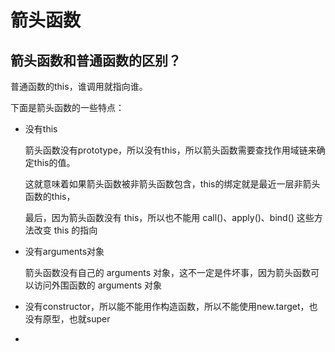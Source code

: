 # 箭头函数

## 箭头函数和普通函数的区别？

普通函数的this，谁调用就指向谁。

下面是箭头函数的一些特点：

* 没有this

  箭头函数没有prototype，所以没有this，所以箭头函数需要查找作用域链来确定this的值。
  
  这就意味着如果箭头函数被非箭头函数包含，this的绑定就是最近一层非箭头函数的this，
  
  最后，因为箭头函数没有 this，所以也不能用 call()、apply()、bind() 这些方法改变 this 的指向
  
* 没有arguments对象

  箭头函数没有自己的 arguments 对象，这不一定是件坏事，因为箭头函数可以访问外围函数的 arguments 对象

* 没有constructor，所以能不能用作构造函数，所以不能使用new.target，也没有原型，也就super

* 








